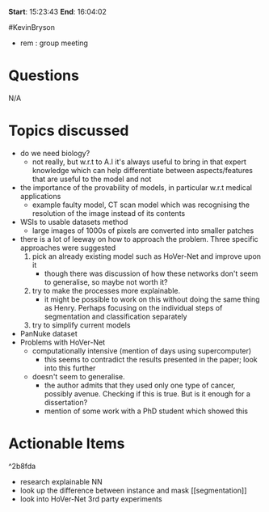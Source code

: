 **Start**: 15:23:43
**End**: 16:04:02

#KevinBryson 

- rem : group meeting

# Questions
N/A

# Topics discussed

 - do we need biology?
	 - not really, but w.r.t to A.I it's always useful to bring in that expert knowledge which can help differentiate between aspects/features that are useful to the model and not
 - the importance of the provability of models, in particular w.r.t medical applications 
	 - example faulty model, CT scan model which was recognising the resolution of the image instead of its contents
 - WSIs to usable datasets method
	 - large images of 1000s of pixels are converted into smaller patches
 - there is a lot of leeway on how to approach the problem. Three specific approaches were suggested
	 1. pick an already existing model such as HoVer-Net and improve upon it 
		 - though there was discussion of how these networks don't seem to generalise, so maybe not worth it? 
	 2. try to make the processes more explainable.
		 - it might be possible to work on this without doing the same thing as Henry. Perhaps focusing on the individual steps of segmentation and classification separately
	 3. try to simplify current models
 - PanNuke dataset
- Problems with HoVer-Net
	-  computationally intensive (mention of days using supercomputer)
		-  this seems to contradict the results presented in the paper; look into this further
	-  doesn't seem to generalise.
		-  the author admits that they used only one type of cancer, possibly avenue. Checking if this is true. But is it enough for a dissertation?
		- mention of some work with a PhD student which showed this
# Actionable Items

^2b8fda

- research explainable NN
- look up the difference between instance and mask [[segmentation]]
- look into HoVer-Net 3rd party experiments